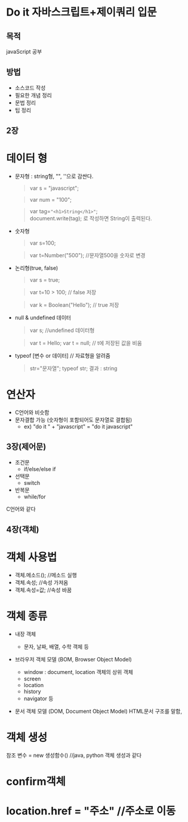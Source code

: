 Do it 자바스크립트+제이쿼리 입문
=================================
목적
----
javaScript 공부

방법
----
* 소스코드 작성
* 필요한 개념 정리
* 문법 정리
* 팁 정리

2장
----
# 데이터 형
- 문자형 : string형, "", ''으로 감싼다.
  > var s = "javascript";
  
  > var num = "100";

  > var tag=```"<h1>String</h1>"```;   
  > document.write(tag);
  > 로 작성하면 String이 출력된다.
  
  
- 숫자형
  > var s=100;
  
  > var t=Number("500"); //문자열500을 숫자로 변경
  
- 논리형(true, false)
  > var s = true;
  
  > var t=10 > 100; // false 저장
  
  >var k = Boolean("Hello"); // true 저장
  
- null & undefined 데이터
  > var s; //undefined 데이터형
  
  > var t = Hello;
  > var t = null; // t에 저장된 값을 비움
  
- typeof [변수 or 데이터] // 자료형을 알려줌
  > str="문자열";
  > typeof str;
  > 결과 : string

# 연산자
  - C언어와 비슷함
  - 문자결합 가능 (숫자형이 포함되어도 문자열로 결합됨)
    - ex) "do it " + "javascript" = "do it javascript"
    
3장(제어문)
-----------
- 조건문
  - if/else/else if
- 선택문
  - switch
- 반복문
  - while/for

C언어와 같다

4장(객체)
---------
# 객체 사용법
  - 객체.메소드();   //메소드 실행
  - 객체.속성;       //속성 가져옴
  - 객체.속성=값;    //속성 바꿈
  
# 객체 종류
  - 내장 객체
    - 문자, 날짜, 배열, 수학 객체 등
    
  - 브라우저 객체 모델 (BOM, Browser Object Model)
    - window : document, location 객체의 상위 객체
    - screen
    - location
    - history
    - navigator 등
    
  - 문서 객체 모델 (DOM, Document Object Model)
    HTML문서 구조를 말함,
# 객체 생성
참조 변수 = new 생성함수() //java, python 객체 생성과 같다

  
# confirm객체
# location.href = "주소" //주소로 이동
